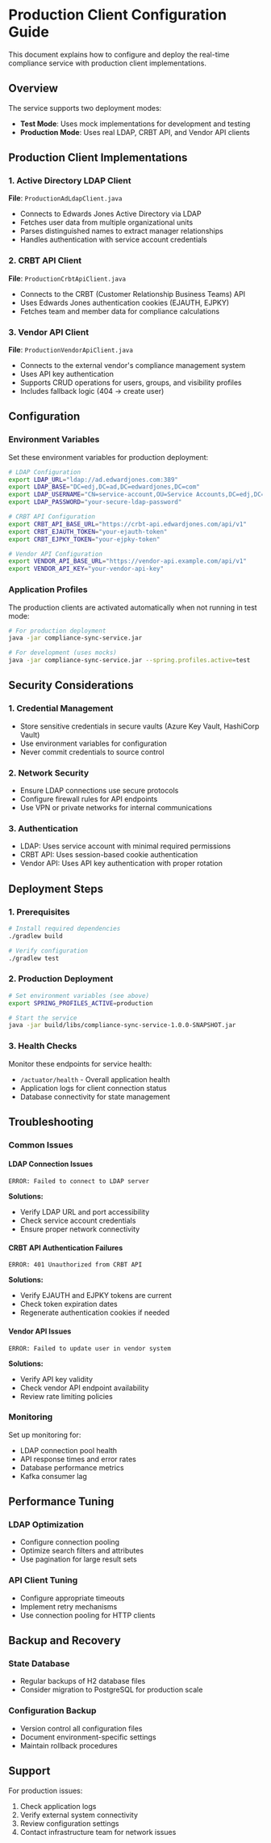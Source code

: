 # Production Client Configuration Guide

This document explains how to configure and deploy the real-time compliance service with production client implementations.

## Overview

The service supports two deployment modes:
- **Test Mode**: Uses mock implementations for development and testing
- **Production Mode**: Uses real LDAP, CRBT API, and Vendor API clients

## Production Client Implementations

### 1. Active Directory LDAP Client
**File**: `ProductionAdLdapClient.java`
- Connects to Edwards Jones Active Directory via LDAP
- Fetches user data from multiple organizational units
- Parses distinguished names to extract manager relationships
- Handles authentication with service account credentials

### 2. CRBT API Client
**File**: `ProductionCrbtApiClient.java`
- Connects to the CRBT (Customer Relationship Business Teams) API
- Uses Edwards Jones authentication cookies (EJAUTH, EJPKY)
- Fetches team and member data for compliance calculations

### 3. Vendor API Client
**File**: `ProductionVendorApiClient.java`
- Connects to the external vendor's compliance management system
- Uses API key authentication
- Supports CRUD operations for users, groups, and visibility profiles
- Includes fallback logic (404 → create user)

## Configuration

### Environment Variables

Set these environment variables for production deployment:

```bash
# LDAP Configuration
export LDAP_URL="ldap://ad.edwardjones.com:389"
export LDAP_BASE="DC=edj,DC=ad,DC=edwardjones,DC=com"
export LDAP_USERNAME="CN=service-account,OU=Service Accounts,DC=edj,DC=ad,DC=edwardjones,DC=com"
export LDAP_PASSWORD="your-secure-ldap-password"

# CRBT API Configuration
export CRBT_API_BASE_URL="https://crbt-api.edwardjones.com/api/v1"
export CRBT_EJAUTH_TOKEN="your-ejauth-token"
export CRBT_EJPKY_TOKEN="your-ejpky-token"

# Vendor API Configuration
export VENDOR_API_BASE_URL="https://vendor-api.example.com/api/v1"
export VENDOR_API_KEY="your-vendor-api-key"
```

### Application Profiles

The production clients are activated automatically when not running in test mode:

```bash
# For production deployment
java -jar compliance-sync-service.jar

# For development (uses mocks)
java -jar compliance-sync-service.jar --spring.profiles.active=test
```

## Security Considerations

### 1. Credential Management
- Store sensitive credentials in secure vaults (Azure Key Vault, HashiCorp Vault)
- Use environment variables for configuration
- Never commit credentials to source control

### 2. Network Security
- Ensure LDAP connections use secure protocols
- Configure firewall rules for API endpoints
- Use VPN or private networks for internal communications

### 3. Authentication
- LDAP: Uses service account with minimal required permissions
- CRBT API: Uses session-based cookie authentication
- Vendor API: Uses API key authentication with proper rotation

## Deployment Steps

### 1. Prerequisites
```bash
# Install required dependencies
./gradlew build

# Verify configuration
./gradlew test
```

### 2. Production Deployment
```bash
# Set environment variables (see above)
export SPRING_PROFILES_ACTIVE=production

# Start the service
java -jar build/libs/compliance-sync-service-1.0.0-SNAPSHOT.jar
```

### 3. Health Checks
Monitor these endpoints for service health:
- `/actuator/health` - Overall application health
- Application logs for client connection status
- Database connectivity for state management

## Troubleshooting

### Common Issues

#### LDAP Connection Issues
```
ERROR: Failed to connect to LDAP server
```
**Solutions:**
- Verify LDAP URL and port accessibility
- Check service account credentials
- Ensure proper network connectivity

#### CRBT API Authentication Failures
```
ERROR: 401 Unauthorized from CRBT API
```
**Solutions:**
- Verify EJAUTH and EJPKY tokens are current
- Check token expiration dates
- Regenerate authentication cookies if needed

#### Vendor API Issues
```
ERROR: Failed to update user in vendor system
```
**Solutions:**
- Verify API key validity
- Check vendor API endpoint availability
- Review rate limiting policies

### Monitoring

Set up monitoring for:
- LDAP connection pool health
- API response times and error rates
- Database performance metrics
- Kafka consumer lag

## Performance Tuning

### LDAP Optimization
- Configure connection pooling
- Optimize search filters and attributes
- Use pagination for large result sets

### API Client Tuning
- Configure appropriate timeouts
- Implement retry mechanisms
- Use connection pooling for HTTP clients

## Backup and Recovery

### State Database
- Regular backups of H2 database files
- Consider migration to PostgreSQL for production scale

### Configuration Backup
- Version control all configuration files
- Document environment-specific settings
- Maintain rollback procedures

## Support

For production issues:
1. Check application logs
2. Verify external system connectivity
3. Review configuration settings
4. Contact infrastructure team for network issues

